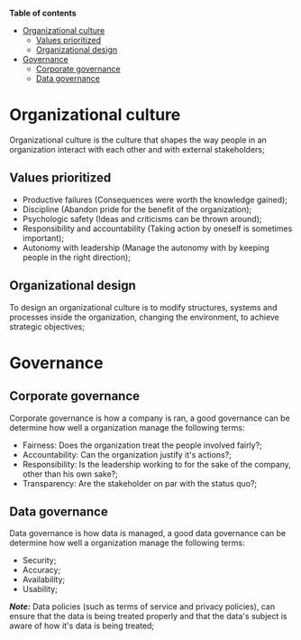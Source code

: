 **Table of contents**

- [Organizational culture](#organizational-culture)
  - [Values prioritized](#values-prioritized)
  - [Organizational design](#organizational-design)
- [Governance](#governance)
  - [Corporate governance](#corporate-governance)
  - [Data governance](#data-governance)


# Organizational culture

Organizational culture is the culture that shapes the way people in an organization interact with each other and with external stakeholders;

## Values prioritized

- Productive failures (Consequences were worth the knowledge gained);
- Discipline (Abandon pride for the benefit of the organization);
- Psychologic safety (Ideas and criticisms can be thrown around);
- Responsibility and accountability (Taking action by oneself is sometimes important);
- Autonomy with leadership (Manage the autonomy with by keeping people in the right direction);

## Organizational design

To design an organizational culture is to modify structures, systems and processes inside the organization, changing the environment, to achieve strategic objectives;

# Governance

## Corporate governance

Corporate governance is how a company is ran, a good governance can be determine how well a organization manage the following terms:

- Fairness: Does the organization treat the people involved fairly?;
- Accountability: Can the organization justify it's actions?;
- Responsibility: Is the leadership working to for the sake of the company, other than his own sake?;
- Transparency: Are the stakeholder on par with the status quo?;

## Data governance

Data governance is how data is managed, a good data governance can be determine how well a organization manage the following terms:

- Security;
- Accuracy;
- Availability;
- Usability;

**_Note:_** Data policies (such as terms of service and privacy policies), can ensure that the data is being treated properly and that the data's subject is aware of how it's data is being treated;